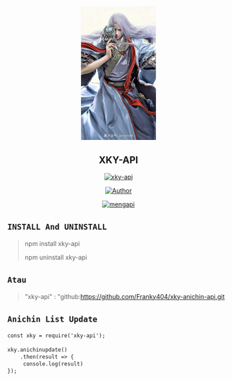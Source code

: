 <div align="center">
<img src="https://raw.githubusercontent.com/Franky404/Profile/main/1721755442108.jpg" alt="Franky404" width="170" />

## XKY-API

</div>

<p align="center">
<a href="##"><img title="xky-api" src="https://img.shields.io/static/v1?label=package&message=xky-api&color=red"></a>
</p>
<p align="center">
  <a href="https://github.com/Franky404"><img title="Author" src="https://img.shields.io/badge/Author-Franky404-red.svg?style=for-the-badge&logo=github" /></a>
</p>
<p align="center">
<a href="#"><img title="mengapi" src="https://img.shields.io/static/v1?label=FREE&message=xky-api&color=pink"></a>
</p>

## ```INSTALL And UNINSTALL```
> npm install xky-api
>  
> npm uninstall xky-api

## ```Atau```
> "xky-api" : "github:https://github.com/Franky404/xky-anichin-api.git
>  


## ```Anichin List Update```
``` 
const xky = require('xky-api');

xky.anichinupdate()
    .then(result => {
     console.log(result)
});
```

